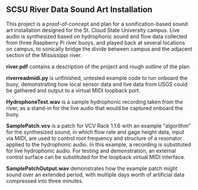 ## SCSU River Data Sound Art Installation

This project is a proof-of-concept and plan for a sonification-based sound art installation designed for the St. Cloud State University campus. Live audio is synthesized based on hydrophonic sound and flow data collected from three Raspberry Pi river buoys, and played back at several locations on campus, to sonically bridge the divide between campus and the adjacent section of the Mississippi river.

**river.pdf** contains a description of the project and rough outline of the plan.

**riverreadmidi.py** is unfinished, untested example code to run onboard the buoy, demonstrating how local sensor data and live data from USGS could be gathered and output to a virtual MIDI loopback port.

**HydrophoneTest.wav** is a sample hydrophonic recording taken from the river, as a stand-in for the live audio that would be captured onboard the buoy.

**SamplePatch.vcv** is a patch for VCV Rack 1.1.6 with an example "algorithm" for the synthesized sound, in which flow rate and gage height data, input via MIDI, are used to control root frequency and structure of a resonator applied to the hydrophonic audio. In this example, a recording is substituted for live hydrophonic audio. For testing and demonstration, an external control surface can be substituted for the loopback virtual MIDI interface.

**SamplePatchOutput.wav** demonstrates how the example patch might sound over an extended period, with multiple days worth of artificial data compressed into three minutes.
